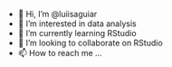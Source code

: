 - 👋 Hi, I’m @luiisaguiar
- 👀 I’m interested in data analysis
- 🌱 I’m currently learning RStudio
- 💞️ I’m looking to collaborate on RStudio
- 📫 How to reach me ...

<!---
luiisaguiar/luiisaguiar is a ✨ special ✨ repository because its `README.md` (this file) appears on your GitHub profile.
You can click the Preview link to take a look at your changes.
--->
